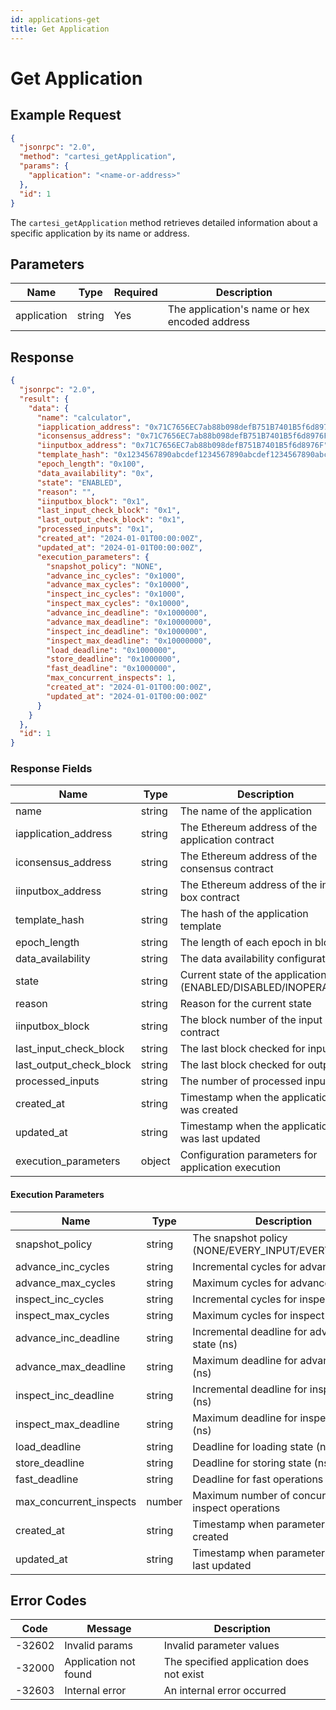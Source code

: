 ```yaml
---
id: applications-get
title: Get Application
---
```


# Get Application

## Example Request

```json
{
  "jsonrpc": "2.0",
  "method": "cartesi_getApplication",
  "params": {
    "application": "<name-or-address>"
  },
  "id": 1
}
```

The `cartesi_getApplication` method retrieves detailed information about a specific application by its name or address.

## Parameters

| Name          | Type   | Required | Description                                      |
|---------------|--------|----------|--------------------------------------------------|
| application   | string | Yes      | The application's name or hex encoded address    |

## Response

```json
{
  "jsonrpc": "2.0",
  "result": {
    "data": {
      "name": "calculator",
      "iapplication_address": "0x71C7656EC7ab88b098defB751B7401B5f6d8976F",
      "iconsensus_address": "0x71C7656EC7ab88b098defB751B7401B5f6d8976F",
      "iinputbox_address": "0x71C7656EC7ab88b098defB751B7401B5f6d8976F",
      "template_hash": "0x1234567890abcdef1234567890abcdef1234567890abcdef1234567890abcdef",
      "epoch_length": "0x100",
      "data_availability": "0x",
      "state": "ENABLED",
      "reason": "",
      "iinputbox_block": "0x1",
      "last_input_check_block": "0x1",
      "last_output_check_block": "0x1",
      "processed_inputs": "0x1",
      "created_at": "2024-01-01T00:00:00Z",
      "updated_at": "2024-01-01T00:00:00Z",
      "execution_parameters": {
        "snapshot_policy": "NONE",
        "advance_inc_cycles": "0x1000",
        "advance_max_cycles": "0x10000",
        "inspect_inc_cycles": "0x1000",
        "inspect_max_cycles": "0x10000",
        "advance_inc_deadline": "0x1000000",
        "advance_max_deadline": "0x10000000",
        "inspect_inc_deadline": "0x1000000",
        "inspect_max_deadline": "0x10000000",
        "load_deadline": "0x1000000",
        "store_deadline": "0x1000000",
        "fast_deadline": "0x1000000",
        "max_concurrent_inspects": 1,
        "created_at": "2024-01-01T00:00:00Z",
        "updated_at": "2024-01-01T00:00:00Z"
      }
    }
  },
  "id": 1
}
```

### Response Fields

| Name                    | Type   | Description                                      |
|-------------------------|--------|--------------------------------------------------|
| name                    | string | The name of the application                      |
| iapplication_address    | string | The Ethereum address of the application contract |
| iconsensus_address      | string | The Ethereum address of the consensus contract   |
| iinputbox_address       | string | The Ethereum address of the input box contract   |
| template_hash           | string | The hash of the application template             |
| epoch_length            | string | The length of each epoch in blocks               |
| data_availability       | string | The data availability configuration              |
| state                   | string | Current state of the application (ENABLED/DISABLED/INOPERABLE) |
| reason                  | string | Reason for the current state                     |
| iinputbox_block         | string | The block number of the input box contract       |
| last_input_check_block  | string | The last block checked for inputs                |
| last_output_check_block | string | The last block checked for outputs               |
| processed_inputs        | string | The number of processed inputs                   |
| created_at              | string | Timestamp when the application was created       |
| updated_at              | string | Timestamp when the application was last updated  |
| execution_parameters    | object | Configuration parameters for application execution |

#### Execution Parameters

| Name                    | Type   | Description                                      |
|-------------------------|--------|--------------------------------------------------|
| snapshot_policy         | string | The snapshot policy (NONE/EVERY_INPUT/EVERY_EPOCH) |
| advance_inc_cycles      | string | Incremental cycles for advance state             |
| advance_max_cycles      | string | Maximum cycles for advance state                 |
| inspect_inc_cycles      | string | Incremental cycles for inspect state             |
| inspect_max_cycles      | string | Maximum cycles for inspect state                 |
| advance_inc_deadline    | string | Incremental deadline for advance state (ns)      |
| advance_max_deadline    | string | Maximum deadline for advance state (ns)          |
| inspect_inc_deadline    | string | Incremental deadline for inspect state (ns)      |
| inspect_max_deadline    | string | Maximum deadline for inspect state (ns)          |
| load_deadline          | string | Deadline for loading state (ns)                  |
| store_deadline         | string | Deadline for storing state (ns)                  |
| fast_deadline          | string | Deadline for fast operations (ns)                |
| max_concurrent_inspects| number | Maximum number of concurrent inspect operations  |
| created_at             | string | Timestamp when parameters were created           |
| updated_at             | string | Timestamp when parameters were last updated      |

## Error Codes

| Code    | Message                | Description                                      |
|---------|------------------------|--------------------------------------------------|
| -32602  | Invalid params         | Invalid parameter values                         |
| -32000  | Application not found  | The specified application does not exist         |
| -32603  | Internal error         | An internal error occurred                       | 